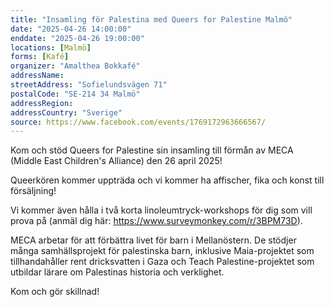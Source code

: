 ```yaml
---
title: "Insamling för Palestina med Queers for Palestine Malmö"
date: "2025-04-26 14:00:00"
enddate: "2025-04-26 19:00:00"
locations: [Malmö]
forms: [Kafé]
organizer: "Amalthea Bokkafé"
addressName: 
streetAddress: "Sofielundsvägen 71"
postalCode: "SE-214 34 Malmö"
addressRegion:
addressCountry: "Sverige"
source: https://www.facebook.com/events/1769172963666567/
---
```

Kom och stöd Queers for Palestine sin insamling till förmån av MECA (Middle East Children's Alliance) den 26 april 2025!

Queerkören kommer uppträda och vi kommer ha affischer, fika och konst till försäljning! 

Vi kommer även hålla i två korta linoleumtryck-workshops för dig som vill prova på (anmäl dig här: https://www.surveymonkey.com/r/3BPM73D).

MECA arbetar för att förbättra livet för barn i Mellanöstern. De stödjer många samhällsprojekt för palestinska barn, inklusive Maia-projektet som tillhandahåller rent dricksvatten i Gaza och Teach Palestine-projektet som utbildar lärare om Palestinas historia och verklighet.

Kom och gör skillnad!


